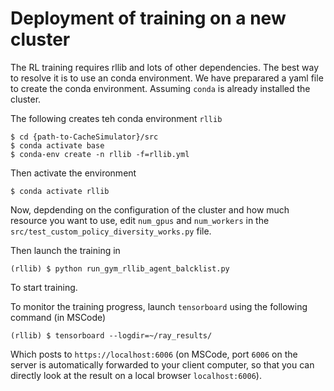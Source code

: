 # Deployment of training on a new cluster

The RL training requires rllib and lots of other dependencies. The best way to resolve it is to use an conda environment. We have preparared a yaml file to create the conda environment. Assuming ```conda``` is already installed the cluster.

The following creates teh conda environment ```rllib```

```
$ cd {path-to-CacheSimulator}/src
$ conda activate base
$ conda-env create -n rllib -f=rllib.yml
```

Then activate the environment
```
$ conda activate rllib 
```

Now, depdending on the configuration of the cluster and how much resource you want to use, edit ```num_gpus``` and ```num_workers``` in the ```src/test_custom_policy_diversity_works.py``` file.

Then launch the training in 

```
(rllib) $ python run_gym_rllib_agent_balcklist.py
```
To start training.

To monitor the training progress, launch ```tensorboard``` using the following command (in MSCode)

```
(rllib) $ tensorboard --logdir=~/ray_results/
```

Which posts to ```https://localhost:6006``` (on MSCode, port ```6006``` on the server is automatically forwarded to your client computer, so that you can directly look at the result on a local browser ```localhost:6006```).